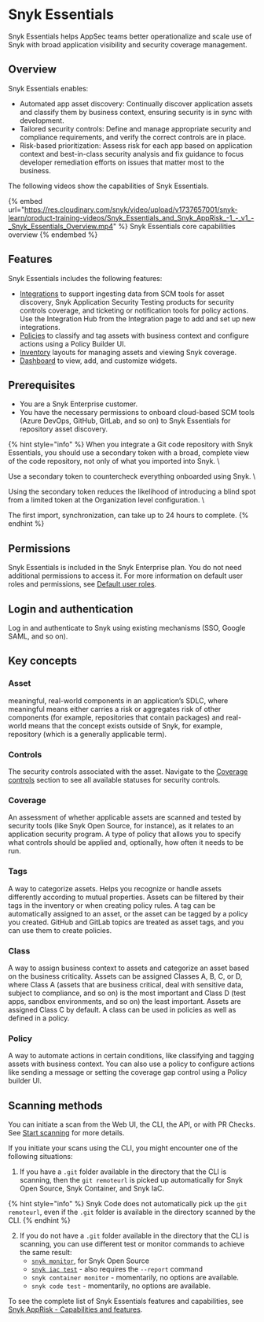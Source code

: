 # Snyk Essentials

Snyk Essentials helps AppSec teams better operationalize and scale use of Snyk with broad application visibility and security coverage management.&#x20;

## Overview

Snyk Essentials enables:&#x20;

* Automated app asset discovery: Continually discover application assets and classify them by business context, ensuring security is in sync with development.
* Tailored security controls: Define and manage appropriate security and compliance requirements, and verify the correct controls are in place.
* Risk-based prioritization: Assess risk for each app based on application context and best-in-class security analysis and fix guidance to focus developer remediation efforts on issues that matter most to the business.

The following videos show the capabilities of Snyk Essentials.

{% embed url="https://res.cloudinary.com/snyk/video/upload/v1737657001/snyk-learn/product-training-videos/Snyk_Essentials_and_Snyk_AppRisk_-1_-_v1_-_Snyk_Essentials_Overview.mp4" %}
Snyk Essentials core capabilities overview
{% endembed %}

## Features

Snyk Essentials includes the following features:&#x20;

* [Integrations](../scm-integrations/organization-level-integrations/#group-level-snyk-essentials-scm-integrations) to support ingesting data from SCM tools for asset discovery, Snyk Application Security Testing products for security controls coverage, and ticketing or notification tools for policy actions. Use the Integration Hub from the Integration page to add and set up new integrations.
* [Policies](../manage-risk/policies/assets-policies/) to classify and tag assets with business context and configure actions using a Policy Builder UI.
* [Inventory](../manage-assets/) layouts for managing assets and viewing Snyk coverage.
* [Dashboard](../getting-started/snyk-web-ui.md#view-the-assets-dashboard) to view, add, and customize widgets.

## Prerequisites

* You are a Snyk Enterprise customer.
* You have the necessary permissions to onboard cloud-based SCM tools (Azure DevOps, GitHub, GitLab, and so on) to Snyk Essentials for repository asset discovery.

{% hint style="info" %}
When you integrate a Git code repository with Snyk Essentials, you should use a secondary token with a broad, complete view of the code repository, not only of what you imported into Snyk. \


Use a secondary token to countercheck everything onboarded using Snyk. \


Using the secondary token reduces the likelihood of introducing a blind spot from a limited token at the Organization level configuration. \


The first import, synchronization, can take up to 24 hours to complete.
{% endhint %}

## Permissions

Snyk Essentials is included in the Snyk Enterprise plan. You do not need additional permissions to access it. For more information on default user roles and permissions, see [Default user roles](../snyk-admin/user-roles/pre-defined-roles.md).

## Login and authentication

Log in and authenticate to Snyk using existing mechanisms (SSO, Google SAML, and so on).

## Key concepts

### Asset

meaningful, real-world components in an application’s SDLC, where meaningful means either carries a risk or aggregates risk of other components (for example, repositories that contain packages) and real-world means that the concept exists outside of Snyk, for example, repository (which is a generally applicable term).

### **Controls**

The security controls associated with the asset. Navigate to the [Coverage controls](../manage-risk/policies/assets-policies/use-cases-for-policies/coverage-control-policy-use-case.md) section to see all available statuses for security controls.

### **Coverage**

An assessment of whether applicable assets are scanned and tested by security tools (like Snyk Open Source, for instance), as it relates to an application security program.  A type of policy that allows you to specify what controls should be applied and, optionally, how often it needs to be run.

### **Tags**

A way to categorize assets. Helps you recognize or handle assets differently according to mutual properties. Assets can be filtered by their tags in the inventory or when creating policy rules. A tag can be automatically assigned to an asset, or the asset can be tagged by a policy you created. GitHub and GitLab topics are treated as asset tags, and you can use them to create policies.&#x20;

### **Class**

A way to assign business context to assets and categorize an asset based on the business criticality. Assets can be assigned Classes A, B, C, or D, where Class A (assets that are business critical, deal with sensitive data, subject to compliance, and so on) is the most important and Class D (test apps, sandbox environments, and so on) the least important. Assets are assigned Class C by default. A class can be used in policies as well as defined in a policy.

### **Policy**

A way to automate actions in certain conditions, like classifying and tagging assets with business context. You can also use a policy to configure actions like sending a message or setting the coverage gap control using a Policy builder UI.

## Scanning methods

You can initiate a scan from the Web UI, the CLI, the API, or with PR Checks. See [Start scanning](start-scanning.md) for more details.

If you initiate your scans using the CLI, you might encounter one of the following situations:

1. If you have a `.git` folder available in the directory that the CLI is scanning, then the `git remoteurl` is picked up automatically for Snyk Open Source, Snyk Container, and Snyk IaC.&#x20;

{% hint style="info" %}
Snyk Code does not automatically pick up the `git remoteurl`, even if the `.git` folder is available in the directory scanned by the CLI.
{% endhint %}

2. If you do not have a `.git` folder available in the directory that the CLI is scanning, you can use different test or monitor commands to achieve the same result:
   * [`snyk monitor`](../cli-ide-and-ci-cd-integrations/snyk-cli/commands/monitor.md#remote-repo-url-less-than-url-greater-than), for Snyk Open Source
   * [`snyk iac test`](../cli-ide-and-ci-cd-integrations/snyk-cli/commands/iac-test.md#remote-repo-url-less-than-url-greater-than) - also requires the `--report` command
   * `snyk container monitor` - momentarily, no options are available.
   * `snyk code test` - momentarily, no options are available.

To see the complete list of Snyk Essentials features and capabilities, see [Snyk AppRisk - Capabilities and features](snyk-apprisk.md#capabilities-and-features).
